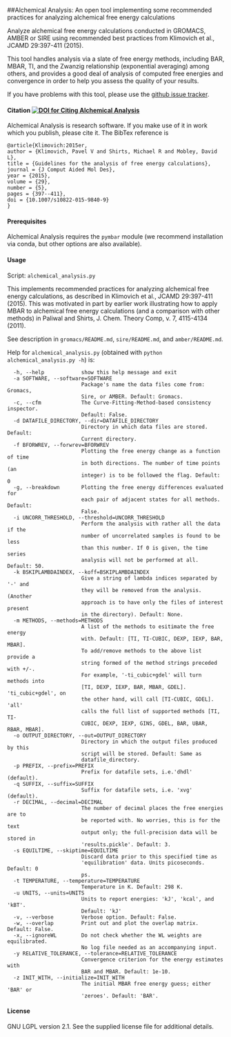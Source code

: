 ##Alchemical Analysis: An open tool implementing some recommended practices for analyzing alchemical free energy calculations

Analyze alchemical free energy calculations conducted in GROMACS, AMBER or SIRE using recommended best practices from Klimovich et al., JCAMD 29:397-411 (2015).

This tool handles analysis via a slate of free energy methods, including BAR, MBAR, TI, and the Zwanzig relationship (exponential averaging) among others, and provides a good deal of analysis of computed free energies and convergence in order to help you assess the quality of your results.

If you have problems with this tool, please use the [github issue tracker](https://github.com/mobleylab/alchemical-analysis/issues).

#### Citation [![DOI for Citing Alchemical Analysis](https://img.shields.io/badge/DOI-10.007%2Fs10822--015--9840--9-blue.svg)](http://dx.doi.org/10.1007/s10822-015-9840-9)

Alchemical Analysis is research software. If you make use of it in work which you publish, please cite it. The BibTex reference is

```
@article{Klimovich:2015er,
author = {Klimovich, Pavel V and Shirts, Michael R and Mobley, David L},
title = {Guidelines for the analysis of free energy calculations},
journal = {J Comput Aided Mol Des},
year = {2015},
volume = {29},
number = {5},
pages = {397--411},
doi = {10.1007/s10822-015-9840-9}
}
```

#### Prerequisites

Alchemical Analysis requires the `pymbar` module (we recommend installation via conda, but other options are also available).

#### Usage

Script: `alchemical_analysis.py`

This implements recommended practices for analyzing alchemical free energy calculations, as described in Klimovich et al., JCAMD 29:397-411 (2015). This was motivated in part by earlier work illustrating how to apply MBAR to alchemical free energy calculations (and a comparison with other methods) in Paliwal and Shirts, J. Chem. Theory Comp, v. 7, 4115-4134 (2011).

See description in `gromacs/README.md`, `sire/README.md`, and `amber/README.md`.


Help for `alchemical_analysis.py` (obtained with `python alchemical_analysis.py -h`) is:

```Options:
  -h, --help            show this help message and exit
  -a SOFTWARE, --software=SOFTWARE
                        Package's name the data files come from: Gromacs,
                        Sire, or AMBER. Default: Gromacs.
  -c, --cfm             The Curve-Fitting-Method-based consistency inspector.
                        Default: False.
  -d DATAFILE_DIRECTORY, --dir=DATAFILE_DIRECTORY
                        Directory in which data files are stored. Default:
                        Current directory.
  -f BFORWREV, --forwrev=BFORWREV
                        Plotting the free energy change as a function of time
                        in both directions. The number of time points (an
                        integer) is to be followed the flag. Default: 0
  -g, --breakdown       Plotting the free energy differences evaluated for
                        each pair of adjacent states for all methods. Default:
                        False.
  -i UNCORR_THRESHOLD, --threshold=UNCORR_THRESHOLD
                        Perform the analysis with rather all the data if the
                        number of uncorrelated samples is found to be less
                        than this number. If 0 is given, the time series
                        analysis will not be performed at all. Default: 50.
  -k BSKIPLAMBDAINDEX, --koff=BSKIPLAMBDAINDEX
                        Give a string of lambda indices separated by '-' and
                        they will be removed from the analysis. (Another
                        approach is to have only the files of interest present
                        in the directory). Default: None.
  -m METHODS, --methods=METHODS
                        A list of the methods to esitimate the free energy
                        with. Default: [TI, TI-CUBIC, DEXP, IEXP, BAR, MBAR].
                        To add/remove methods to the above list provide a
                        string formed of the method strings preceded with +/-.
                        For example, '-ti_cubic+gdel' will turn methods into
                        [TI, DEXP, IEXP, BAR, MBAR, GDEL]. 'ti_cubic+gdel', on
                        the other hand, will call [TI-CUBIC, GDEL]. 'all'
                        calls the full list of supported methods [TI, TI-
                        CUBIC, DEXP, IEXP, GINS, GDEL, BAR, UBAR, RBAR, MBAR].
  -o OUTPUT_DIRECTORY, --out=OUTPUT_DIRECTORY
                        Directory in which the output files produced by this
                        script will be stored. Default: Same as
                        datafile_directory.
  -p PREFIX, --prefix=PREFIX
                        Prefix for datafile sets, i.e.'dhdl' (default).
  -q SUFFIX, --suffix=SUFFIX
                        Suffix for datafile sets, i.e. 'xvg' (default).
  -r DECIMAL, --decimal=DECIMAL
                        The number of decimal places the free energies are to
                        be reported with. No worries, this is for the text
                        output only; the full-precision data will be stored in
                        'results.pickle'. Default: 3.
  -s EQUILTIME, --skiptime=EQUILTIME
                        Discard data prior to this specified time as
                        'equilibration' data. Units picoseconds. Default: 0
                        ps.
  -t TEMPERATURE, --temperature=TEMPERATURE
                        Temperature in K. Default: 298 K.
  -u UNITS, --units=UNITS
                        Units to report energies: 'kJ', 'kcal', and 'kBT'.
                        Default: 'kJ'
  -v, --verbose         Verbose option. Default: False.
  -w, --overlap         Print out and plot the overlap matrix. Default: False.
  -x, --ignoreWL        Do not check whether the WL weights are equilibrated.
                        No log file needed as an accompanying input.
  -y RELATIVE_TOLERANCE, --tolerance=RELATIVE_TOLERANCE
                        Convergence criterion for the energy estimates with
                        BAR and MBAR. Default: 1e-10.
  -z INIT_WITH, --initialize=INIT_WITH
                        The initial MBAR free energy guess; either 'BAR' or
                        'zeroes'. Default: 'BAR'.
```


#### License

GNU LGPL version 2.1. See the supplied license file for additional details. 
